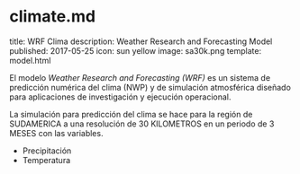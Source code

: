 # climate.md 
title: WRF Clima
description: Weather Research and Forecasting Model
published: 2017-05-25
icon: sun yellow
image: sa30k.png
template: model.html

El modelo _Weather Research and Forecasting (WRF)_ es un sistema de predicción numérica del clima
        (NWP) y de simulación atmosférica diseñado para aplicaciones de investigación y ejecución operacional.
        
La simulación para predicción del clima se hace para la región de SUDAMERICA a una resolución de 30 KILOMETROS
en un periodo de 3 MESES con las variables.

* Precipitación
* Temperatura
